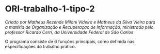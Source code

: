 # ORI-trabalho-1-tipo-2
*Criado por Matheus Rezende Milani Videira e Matheus da Silva Vieira para a matéria de Organização e Recuperaçao de Informação, ministrada pelo professor Ricardo Cerri, da Universidade Federal de São Carlos*

O programa consiste de 6 funções principais, como definida nas especificações do trabalho prático.

